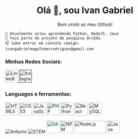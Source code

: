 <h1 align="center">Olá 👋, sou Ivan Gabriel</h1>

<p align="center">Bem vindo ao meu Github!</p>

    🌱 Atualmente estou aprendendo Python, NodeJS, Java
    🦾 Faço parte do projeto de pesquisa ArcEdu 
    📫 Como entrar em contato comigo: ivangabrielmagalhaesrodrigues@gmail.com
    
<h3>Minhas Redes Sociais:</h3>

<p>
<a href="https://www.linkedin.com/in/ivan-gabriel-magalhães-rodrigues-481164305/" target="_blank">
  <img src="https://upload.wikimedia.org/wikipedia/commons/c/ca/LinkedIn_logo_initials.png" alt="LinkedIn" width="40" height="40"/>
</a>
<a href=""><img src="https://upload.wikimedia.org/wikipedia/commons/thumb/e/e7/Instagram_logo_2016.svg/1200px-Instagram_logo_2016.svg.png" alt="Instagram" width="40" height="40"/>
</a>
</p>

<h3>Languages e ferramentas:</h3>

<p>
  <img src="https://cdn.jsdelivr.net/gh/devicons/devicon/icons/html5/html5-original.svg" alt="HTML5" width="40" height="40"/>
  <img src="https://cdn.jsdelivr.net/gh/devicons/devicon/icons/css3/css3-original.svg" alt="CSS3" width="40" height="40"/>
  <img src="https://cdn.jsdelivr.net/gh/devicons/devicon/icons/javascript/javascript-original.svg" alt="JavaScript" width="40" height="40"/>
  <img src="https://cdn.jsdelivr.net/gh/devicons/devicon/icons/php/php-original.svg" alt="PHP" width="40" height="40"/>
  <img src="https://cdn.jsdelivr.net/gh/devicons/devicon/icons/python/python-original.svg" alt="Python" width="40" height="40"/>
  <img src="https://cdn.jsdelivr.net/gh/devicons/devicon/icons/react/react-original.svg" alt="React Native" width="40" height="40"/>
  <img src="https://cdn.jsdelivr.net/gh/devicons/devicon/icons/mysql/mysql-original.svg" alt="MySQL" width="40" height="40"/>
</p>
<p>
  <img src="https://img.shields.io/badge/Arduino-00979D?style=for-the-badge&logo=arduino&logoColor=white" alt="Arduino">
  <img src="https://img.shields.io/badge/STEM-000000?style=for-the-badge&logo=stem&logoColor=white" alt="STEM">
  <img src="https://cdn.jsdelivr.net/gh/devicons/devicon/icons/git/git-original.svg" alt="Git" width="40" height="40"/>
  <img src="https://cdn.jsdelivr.net/gh/devicons/devicon/icons/npm/npm-original-wordmark.svg" alt="NPM" width="40" height="40"/>
<img src="https://cdn.jsdelivr.net/gh/devicons/devicon/icons/nodejs/nodejs-original-wordmark.svg" alt="Node.js" width="100" height="40"/>
<img src="https://cdn.jsdelivr.net/gh/devicons/devicon/icons/java/java-original.svg" alt="Java" width="40" height="40"/>
</p>